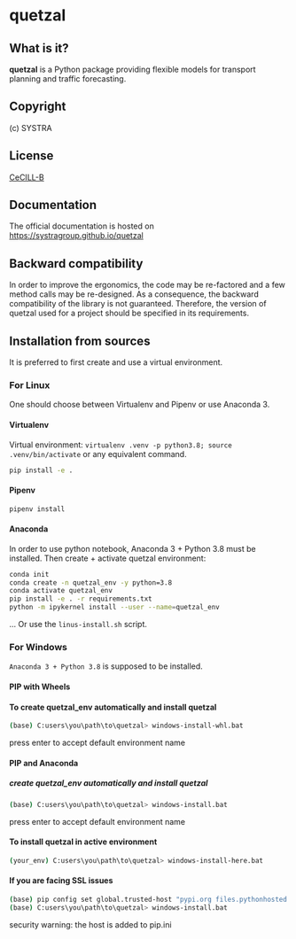 # quetzal
## What is it?
**quetzal** is a Python package providing flexible models for transport planning and traffic forecasting.
## Copyright
(c) SYSTRA
## License
[CeCILL-B](LICENSE.md)
## Documentation
The official documentation is hosted on https://systragroup.github.io/quetzal
## Backward compatibility
In order to improve the ergonomics, the code may be re-factored and a few method calls may be re-designed. As a consequence, the backward compatibility of the library is not guaranteed. Therefore, the version of quetzal used for a project should be specified in its requirements.
## Installation from sources
It is preferred to first create and use a virtual environment.
### For Linux
One should choose between Virtualenv and Pipenv or use Anaconda 3.
#### Virtualenv
Virtual environment: `virtualenv .venv -p python3.8; source .venv/bin/activate` or any equivalent command.

```bash
pip install -e .
```

#### Pipenv
```bash
pipenv install
```

#### Anaconda
In order to use python notebook, Anaconda 3 + Python 3.8 must be installed.
Then create + activate quetzal environment:
```bash
conda init
conda create -n quetzal_env -y python=3.8
conda activate quetzal_env
pip install -e . -r requirements.txt
python -m ipykernel install --user --name=quetzal_env
```

... Or use the `linus-install.sh` script.

### For Windows
`Anaconda 3 + Python 3.8` is supposed to be installed.

#### PIP with Wheels 
#### To create quetzal_env automatically and install quetzal
```bash
(base) C:users\you\path\to\quetzal> windows-install-whl.bat
```
press enter to accept default environment name
#### PIP and Anaconda 
##### create quetzal_env automatically and install quetzal 
```bash
(base) C:users\you\path\to\quetzal> windows-install.bat
```
press enter to accept default environment name
#### To install quetzal in active environment
```bash
(your_env) C:users\you\path\to\quetzal> windows-install-here.bat
```
#### If you are facing SSL issues
```bash
(base) pip config set global.trusted-host "pypi.org files.pythonhosted.org"
(base) C:users\you\path\to\quetzal> windows-install.bat
```
security warning: the host is added to pip.ini

